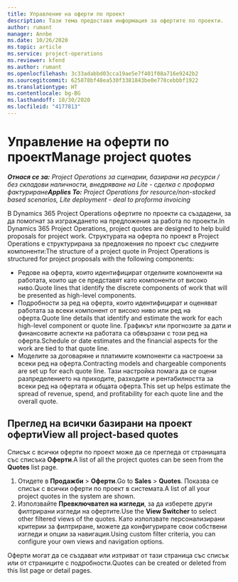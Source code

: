 ```yaml
---
title: Управление на оферти по проект
description: Тази тема предоставя информация за офертите по проекти.
author: rumant
manager: Annbe
ms.date: 10/26/2020
ms.topic: article
ms.service: project-operations
ms.reviewer: kfend
ms.author: rumant
ms.openlocfilehash: 3c33adabbd03cca19ae5e7f401f08a716e9242b2
ms.sourcegitcommit: 625878bf48ea530f3381843be0e778cebbbf1922
ms.translationtype: HT
ms.contentlocale: bg-BG
ms.lasthandoff: 10/30/2020
ms.locfileid: "4177813"
---
```

# <a name="manage-project-quotes"></a><span data-ttu-id="4b957-103">Управление на оферти по проект</span><span class="sxs-lookup"><span data-stu-id="4b957-103">Manage project quotes</span></span>

<span data-ttu-id="4b957-104">_**Отнася се за:** Project Operations за сценарии, базирани на ресурси / без складови наличности, внедряване на Lite - сделка с проформа фактуриране_</span><span class="sxs-lookup"><span data-stu-id="4b957-104">_**Applies To:** Project Operations for resource/non-stocked based scenarios, Lite deployment - deal to proforma invoicing_</span></span>

<span data-ttu-id="4b957-105">В Dynamics 365 Project Operations офертите по проекти са създадени, за да помогнат за изграждането на предложения за работа по проекти.</span><span class="sxs-lookup"><span data-stu-id="4b957-105">In Dynamics 365 Project Operations, project quotes are designed to help build proposals for project work.</span></span> <span data-ttu-id="4b957-106">Структурата на оферта по проект в Project Operations е структурирана за предложения по проект със следните компоненти:</span><span class="sxs-lookup"><span data-stu-id="4b957-106">The structure of a project quote in Project Operations is structured for project proposals with the following components:</span></span>

  - <span data-ttu-id="4b957-107">Редове на оферта, които идентифицират отделните компоненти на работата, които ще се представят като компоненти от високо ниво.</span><span class="sxs-lookup"><span data-stu-id="4b957-107">Quote lines that identify the discrete components of work that will be presented as high-level components.</span></span>
  - <span data-ttu-id="4b957-108">Подробности за ред на оферта, които идентифицират и оценяват работата за всеки компонент от високо ниво или ред на оферта.</span><span class="sxs-lookup"><span data-stu-id="4b957-108">Quote line details that identify and estimate the work for each high-level component or quote line.</span></span> <span data-ttu-id="4b957-109">Графикът или прогнозите за дати и финансовите аспекти на работата са обвързани с този ред на оферта.</span><span class="sxs-lookup"><span data-stu-id="4b957-109">Schedule or date estimates and the financial aspects for the work are tied to that quote line.</span></span>
  - <span data-ttu-id="4b957-110">Моделите за договаряне и платимите компоненти са настроени за всеки ред на оферта.</span><span class="sxs-lookup"><span data-stu-id="4b957-110">Contracting models and chargeable components are set up for each quote line.</span></span> <span data-ttu-id="4b957-111">Тази настройка помага да се оцени разпределението на приходите, разходите и рентабилността за всеки ред на офертата и общата оферта.</span><span class="sxs-lookup"><span data-stu-id="4b957-111">This set up helps estimate the spread of revenue, spend, and profitability for each quote line and the overall quote.</span></span>

## <a name="view-all-project-based-quotes"></a><span data-ttu-id="4b957-112">Преглед на всички базирани на проект оферти</span><span class="sxs-lookup"><span data-stu-id="4b957-112">View all project-based quotes</span></span>

<span data-ttu-id="4b957-113">Списък с всички оферти по проект може да се прегледа от страницата със списъка **Оферти**.</span><span class="sxs-lookup"><span data-stu-id="4b957-113">A list of all the project quotes can be seen from the **Quotes** list page.</span></span> 

1. <span data-ttu-id="4b957-114">Отидете в **Продажби** > **Оферти**.</span><span class="sxs-lookup"><span data-stu-id="4b957-114">Go to **Sales** > **Quotes**.</span></span> <span data-ttu-id="4b957-115">Показва се списък с всички оферти по проект в системата.</span><span class="sxs-lookup"><span data-stu-id="4b957-115">A list of all your project quotes in the system are shown.</span></span> 
2. <span data-ttu-id="4b957-116">Използвайте **Превключвател на изгледи**, за да изберете други филтрирани изгледи на офертите.</span><span class="sxs-lookup"><span data-stu-id="4b957-116">Use the **View Switcher** to select other filtered views of the quotes.</span></span> <span data-ttu-id="4b957-117">Като използвате персонализирани критерии за филтриране, можете да конфигурирате свои собствени изгледи и опции за навигация.</span><span class="sxs-lookup"><span data-stu-id="4b957-117">Using custom filter criteria, you can configure your own views and navigation options.</span></span>

<span data-ttu-id="4b957-118">Оферти могат да се създават или изтриват от тази страница със списък или от страниците с подробности.</span><span class="sxs-lookup"><span data-stu-id="4b957-118">Quotes can be created or deleted from this list page or detail pages.</span></span>
